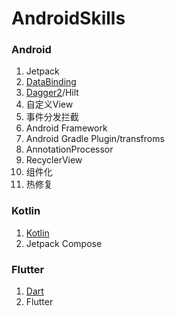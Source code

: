 # AndroidSkills
### Android 
1. Jetpack
2. [DataBinding](https://github.com/songlin0859/DataBindingDemo/tree/master)
3. [Dagger2](https://github.com/songlin0859/DaggerDemo/tree/master)/Hilt
4. 自定义View
5. 事件分发拦截
6. Android Framework
7. Android Gradle Plugin/transfroms
8. AnnotationProcessor
9. RecyclerView
10. 组件化
11. 热修复

### Kotlin
1. [Kotlin](https://github.com/songlin0859/KotlinPractice)
2. Jetpack Compose

### Flutter
1. [Dart](https://github.com/songlin0859/DartPractice)
2. Flutter
